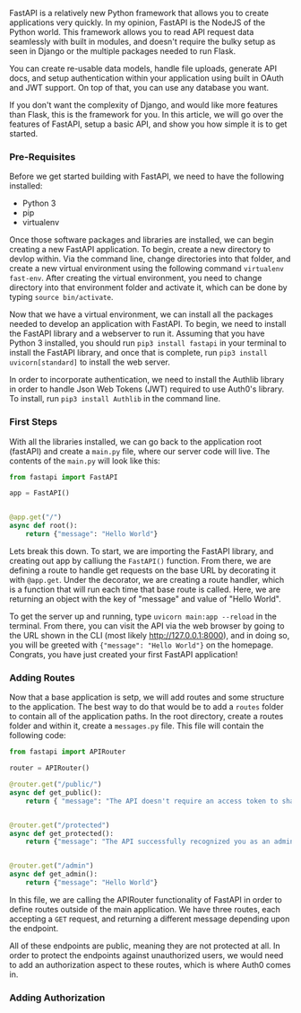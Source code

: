 
FastAPI is a relatively new Python framework that allows you to create applications very quickly. In my opinion, FastAPI is the NodeJS of the Python world. This framework allows you to read API request data seamlessly with built in modules, and doesn't require the bulky setup as seen in Django or the multiple packages needed to run Flask. 

You can create re-usable data models, handle file uploads, generate API docs, and setup authentication within your application using built in OAuth and JWT support. On top of that, you can use any database you want. 

If you don't want the complexity of Django, and would like more features than Flask, this is the framework for you. In this article, we will go over the features of FastAPI, setup a basic API, and show you how simple it is to get started.

### Pre-Requisites

Before we get started building with FastAPI, we need to have the following installed:

* Python 3 
* pip
* virtualenv 

Once those software packages and libraries are installed, we can begin creating a new FastAPI application. To begin, create a new directory to devlop within. Via the command line, change directories into that folder, and create a new virtual environment using the following command `virtualenv fast-env`. After creating the virtual environment, you need to change directory into that environment folder and activate it, which can be done by typing `source bin/activate`.

Now that we have a virtual environment, we can install all the packages needed to develop an application with FastAPI. To begin, we need to install the FastAPI library and a webserver to run it. Assuming that you have Python 3 installed, you should run  `pip3 install fastapi` in your terminal to install the FastAPI library, and once that is complete, run `pip3 install uvicorn[standard]` to install the web server.

In order to incorporate authentication, we need to install the Authlib library in order to handle Json Web Tokens (JWT) required to use Auth0's library. To install, run `pip3 install Authlib` in the command line.

### First Steps

With all the libraries installed, we can go back to the application root (fastAPI) and create a `main.py` file, where our server code will live. The contents of the `main.py` will look like this:

```python
from fastapi import FastAPI

app = FastAPI()


@app.get("/")
async def root():
    return {"message": "Hello World"}

```
Lets break this down. To start, we are importing the FastAPI library, and creating out app by calliung the `FastAPI()` function. From there, we are defining a route to handle get requests on the base URL by decorating it with `@app.get`. Under the decorator, we are creating a route handler, which is a function that will run each time that base route is called. Here, we are returning an object with the key of "message" and value of "Hello World".

To get the server up and running, type `uvicorn main:app --reload` in the terminal. From there, you can visit the API via the web browser by going to the URL shown in the CLI (most likely http://127.0.0.1:8000), and in doing so, you will be greeted with `{"message": "Hello World"}` on the homepage. Congrats, you have just created your first FastAPI application!


### Adding Routes

Now that a base application is setp, we will add routes and some structure to the application. The best way to do that would be to add a `routes` folder to contain all of the application paths. In the root directory, create a routes folder and within it, create a `messages.py` file. This file will contain the following code:

```python
from fastapi import APIRouter

router = APIRouter()

@router.get("/public/")
async def get_public():
    return { "message": "The API doesn't require an access token to share this message."}


@router.get("/protected")
async def get_protected():
    return {"message": "The API successfully recognized you as an admin."}


@router.get("/admin")
async def get_admin():
    return {"message": "Hello World"}

```

In this file, we are calling the APIRouter functionality of FastAPI in order to define routes outside of the main application. We have three routes, each accepting a `GET` request, and returning a different message depending upon the endpoint.

All of these endpoints are public, meaning they are not protected at all. In order to protect the endpoints against unauthorized users, we would need to add an authorization aspect to these routes, which is where Auth0 comes in.

### Adding Authorization



